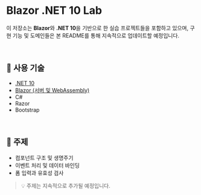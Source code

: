 # Blazor .NET 10 Lab

이 저장소는 **Blazor**와 **.NET 10**을 기반으로 한 실습 프로젝트들을 포함하고 있으며, 구현 기능 및 도메인들은 본 README를 통해 지속적으로 업데이트할 예정입니다.

<br>

## 🔧 사용 기술

- [.NET 10](https://dotnet.microsoft.com/ko-kr/)
- [Blazor (서버 및 WebAssembly)](https://dotnet.microsoft.com/ko-kr/apps/aspnet/web-apps/blazor)
- C#
- Razor
- Bootstrap

<br>

## 📌 주제

- 컴포넌트 구조 및 생명주기
- 이벤트 처리 및 데이터 바인딩
- 폼 입력과 유효성 검사

> 💡 주제는 지속적으로 추가될 예정입니다.
